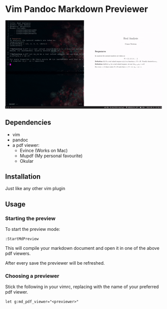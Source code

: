 # Vim Pandoc Markdown Previewer

![alt text](./preview.gif "Preview")

## Dependencies

* vim
* pandoc
* a pdf viewer:
    * Evince (Works on Mac)
    * Mupdf (My personal favourite)
    * Okular

## Installation

Just like any other vim plugin

## Usage

### Starting the preview

To start the preview mode:
```
:StartMdPreview
```
This will compile your markdown document and open it in one of the above pdf viewers.

After every save the previewer will be refreshed.

### Choosing a previewer

Stick the following in your vimrc, replacing <previewer> with the name of your preferred pdf viewer.

```
let g:md_pdf_viewer="<previewer>"
```
